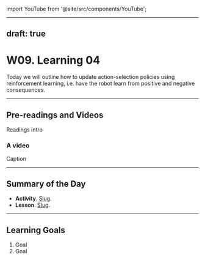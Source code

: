 import YouTube from '@site/src/components/YouTube';

---
draft: true
---


# W09. Learning 04
Today we will outline how to update action-selection policies using reinforcement learning, i.e. have the robot learn from positive and negative consequences. 

---
## Pre-readings and Videos
Readings intro

### A video
<YouTube id="id" />
Caption


---
## Summary of the Day

- **Activity**. [Slug](/docs/teaching/activities/LINK.md).
- **Lesson**. [Slug](/docs/teaching/lessons/LINK.md).

---
## Learning Goals
1. Goal
2. Goal